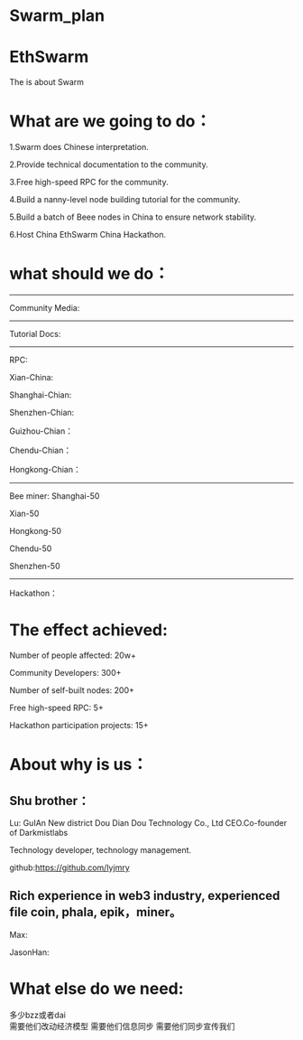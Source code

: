 # Swarm_plan
# EthSwarm
The is about Swarm

# What are we going to do：
1.Swarm does Chinese interpretation.

2.Provide technical documentation to the community.

3.Free high-speed RPC for the community.

4.Build a nanny-level node building tutorial for the community.

5.Build a batch of Beee nodes in China to ensure network stability.

6.Host China EthSwarm China Hackathon.



# what should we do：
----------------
Community Media:

----------------
Tutorial Docs:


-----------------
RPC:

Xian-China:

Shanghai-Chian:

Shenzhen-Chian:

Guizhou-Chian：

Chendu-Chian：

Hongkong-Chian：




-----------------
Bee miner:
Shanghai-50

Xian-50

Hongkong-50

Chendu-50

Shenzhen-50



-----------------
Hackathon：




# The effect achieved:
Number of people affected: 20w+

Community Developers: 300+

Number of self-built nodes: 200+

Free high-speed RPC: 5+

Hackathon participation projects: 15+




# About why is us：
Shu brother：
-------------------
Lu:
GuIAn New district Dou Dian Dou Technology Co., Ltd CEO.Co-founder of Darkmistlabs

Technology developer, technology management.

github:https://github.com/lyjmry

Rich experience in web3 industry, experienced file coin, phala, epik，miner。
------------------------

Max:

JasonHan:



# What else do we need:

多少bzz或者dai  
需要他们改动经济模型
需要他们信息同步
需要他们同步宣传我们





















